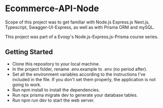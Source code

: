 # Ecommerce-API-Node

Scope of this project was to get familiar with Node.js Express.js Next.js, Typescript, Swagger-UI-Express, as well as with Prisma ORM and mySQL.

This project was part of a Evoqy's Node.js-Express.js-Prisma course series.

## Getting Started

- Clone this repository to your local machine.
- In the project folder, rename .env.example to .env (no period after).
- Set all the environment variables according to the instructions I've included in the file. If you don't set them properly, the application is not going to work.
- Run npm install to install the dependencies.
- Run npx prisma migrate dev to generate your database tables.
- Run npm run dev to start the web server.
